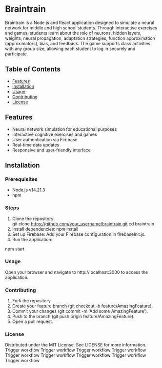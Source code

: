 # Braintrain

Braintrain is a Node.js and React application designed to simulate a neural network for middle and high school students. Through interactive exercises and games, students learn about the role of neurons, hidden layers, weights, neural propagation, adaptation strategies, function approximation (approximators), bias, and feedback. The game supports class activities with any group size, allowing each student to log in securely and participate.

## Table of Contents
- [Features](#features)
- [Installation](#installation)
- [Usage](#usage)
- [Contributing](#contributing)
- [License](#license)

## Features
- Neural network simulation for educational purposes
- Interactive cognitive exercises and games
- User authentication via Firebase
- Real-time data updates
- Responsive and user-friendly interface

## Installation

### Prerequisites
- Node.js v14.21.3
- npm

### Steps
1. Clone the repository:   
   git clone https://github.com/your_username/braintrain.git
   cd braintrain
2. Install dependencies:
   npm install
3. Set up Firebase: Add your Firebase configuration in firebaseInit.js.
4. Run the application:

npm start

### Usage
Open your browser and navigate to http://localhost:3000 to access the application.

### Contributing
1. Fork the repository.
2. Create your feature branch (git checkout -b feature/AmazingFeature).
3. Commit your changes (git commit -m 'Add some AmazingFeature').
4. Push to the branch (git push origin feature/AmazingFeature).
5. Open a pull request.

### License
Distributed under the MIT License. See LICENSE for more information.
Trigger workflow
Trigger workflow
Trigger workflow
Trigger workflow
Trigger workflow
Trigger workflow
Trigger workflow
Trigger workflow
Trigger workflow

